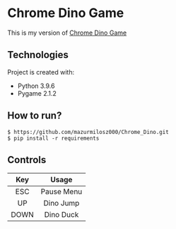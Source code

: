 # Chrome Dino Game 
This is my version of [Chrome Dino Game](https://chromedino.com/)

## Technologies
Project is created with:
* Python 3.9.6
* Pygame 2.1.2

## How to run?
```
$ https://github.com/mazurmilosz000/Chrome_Dino.git
$ pip install -r requirements
```

## Controls
| Key | Usage |
| :---:   | :-: |
| ESC | Pause Menu |
| UP| Dino Jump |
| DOWN | Dino Duck |
